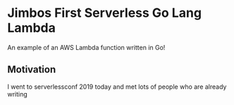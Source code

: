 # Jimbos First Serverless Go Lang Lambda
An example of an AWS Lambda function written in Go!

## Motivation
I went to serverlessconf 2019 today and met lots of people who are already writing 